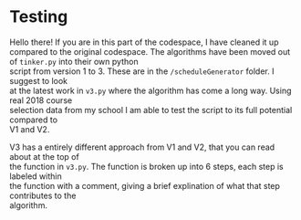 # Testing

Hello there! If you are in this part of the codespace, I have cleaned it up compared to the 
original codespace. The algorithms have been moved out of `tinker.py` into their own python  
script from version 1 to 3. These are in the `/scheduleGenerator` folder. I suggest to look  
at the latest work in `v3.py` where the algorithm has come a long way. Using real 2018 course  
selection data from my school I am able to test the script to its full potential compared to  
V1 and V2.

V3 has a entirely different approach from V1 and V2, that you can read about at the top of  
the function in `v3.py`. The function is broken up into 6 steps, each step is labeled within  
the function with a comment, giving a brief explination of what that step contributes to the  
algorithm.